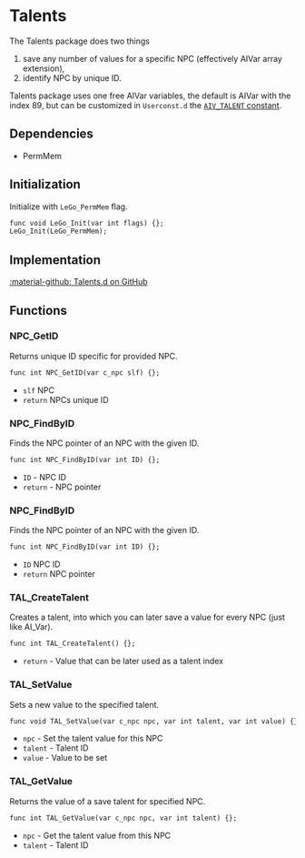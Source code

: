 # Talents
The Talents package does two things

1. save any number of values for a specific NPC (effectively AIVar array extension),
2. identify NPC by unique ID.

Talents package uses one free AIVar variables, the default is AIVar with the index 89, but can be customized in `Userconst.d` the [`AIV_TALENT` constant](https://github.com/Lehona/LeGo/blob/55ae79a781f79cda649fa42d7f64250befa71212/Userconst.d#L120).

## Dependencies

- PermMem

## Initialization
Initialize with `LeGo_PermMem` flag.
```dae
func void LeGo_Init(var int flags) {};
LeGo_Init(LeGo_PermMem);
```

## Implementation
[:material-github: Talents.d on GitHub](https://github.com/Lehona/LeGo/blob/dev/Talents.d)

## Functions

### NPC_GetID
Returns unique ID specific for provided NPC.

```dae
func int NPC_GetID(var c_npc slf) {};
```

- `slf` NPC
- `return` NPCs unique ID

### NPC_FindByID
Finds the NPC pointer of an NPC with the given ID.
```dae
func int NPC_FindByID(var int ID) {};
```

- `ID` - NPC ID
- `return` - NPC pointer

### NPC_FindByID
Finds the NPC pointer of an NPC with the given ID.
```dae
func int NPC_FindByID(var int ID) {};
```

- `ID` NPC ID
- `return` NPC pointer

### TAL_CreateTalent
Creates a talent, into which you can later save a value for every NPC (just like AI_Var).
```dae
func int TAL_CreateTalent() {};
```

- `return` - Value that can be later used as a talent index

### TAL_SetValue
Sets a new value to the specified talent.
```dae
func void TAL_SetValue(var c_npc npc, var int talent, var int value) {};
```

- `npc` - Set the talent value for this NPC
- `talent` - Talent ID
- `value` - Value to be set

### TAL_GetValue
Returns the value of a save talent for specified NPC.
```dae
func int TAL_GetValue(var c_npc npc, var int talent) {};
```

- `npc` - Get the talent value from this NPC
- `talent` - Talent ID

